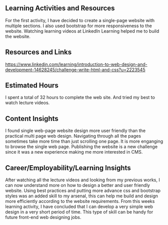 ## Learning Activities and Resources

For the first activity, I have decided to create a single-page website with multiple sections. I also used bootstrap for more responsiveness to the website. Watching learning videos at LinkedIn Learning helped me to build the website.

## Resources and Links

https://www.linkedin.com/learning/introduction-to-web-design-and-development-14628245/challenge-write-html-and-css?u=2223545

## Estimated Hours

I spent a total of 32 hours to complete the web site. And tried my best to watch lecture videos. 

## Content Insights

I found single web-page website design more user friendly than the practical multi page web design. Navigating through all the pages sometimes take more time than just scrolling one page. It is more enganging to browse the single web page. Publishing the website is a new challenge since it was a new experience making me more interested in CMS.

## Career/Employability/Learning Insights

After watching all the lecture videos and looking from my previous works, I can now understand more on how to design a better and user friendly website. Using best practices and putting more advance css and bootstrap styles was an added skill to my arsenal, this can help me build and design more efficiently according to the website requirements. From this weeks learning activity, I have concluded that I can develop a very simple web design in a very short period of time. This type of skill can be handy for future front-end web designing jobs.
